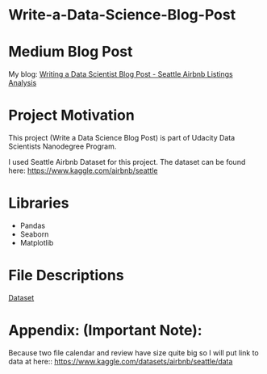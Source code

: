 # Write-a-Data-Science-Blog-Post

# Medium Blog Post
My blog: [Writing a Data Scientist Blog Post - Seattle Airbnb Listings Analysis]([https://viblo.asia/u/nhan0944](https://viblo.asia/p/project-writing-a-data-scientist-blog-post-seattle-airbnb-listings-analysis-y37LdEg2Vov))

# Project Motivation
This project (Write a Data Science Blog Post) is part of Udacity Data Scientists Nanodegree Program.

I used Seattle Airbnb Dataset for this project. The dataset can be found here: https://www.kaggle.com/airbnb/seattle

# Libraries
- Pandas
- Seaborn
- Matplotlib

# File Descriptions

[Dataset](https://www.kaggle.com/datasets/airbnb/seattle/data)

# Appendix: (Important Note):
Because two file calendar and review have size quite big so I will put link to data at here:: https://www.kaggle.com/datasets/airbnb/seattle/data
